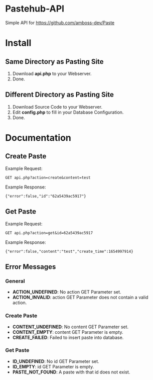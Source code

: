 # Pastehub-API
Simple API for https://github.com/amboss-dev/Paste

# Install 

## Same Directory as Pasting Site
1. Download **api.php** to your Webserver.
2. Done.

## Different Directory as Pasting Site
1. Download Source Code to your Webserver.
2. Edit **config.php** to fill in your Database Configuration.
5. Done.

# Documentation

## Create Paste
Example Request:
```
GET api.php?action=create&content=test
```

Example Response:
```
{"error":false,"id":"62a5439ac5917"}
```

## Get Paste
Example Request:
```
GET api.php?action=get&id=62a5439ac5917
```

Example Response:
```
{"error":false,"content":"test","create_time":1654997914}
```

## Error Messages

### General
- **ACTION_UNDEFINED**: No action GET Parameter set.
- **ACTION_INVALID**: action GET Parameter does not contain a valid action.

### Create Paste
- **CONTENT_UNDEFINED**: No content GET Parameter set.
- **CONTENT_EMPTY**: content GET Parameter is empty.
- **CREATE_FAILED**: Failed to insert paste into database.

### Get Paste
- **ID_UNDEFINED**: No id GET Parameter set.
- **ID_EMPTY**: id GET Parameter is empty.
- **PASTE_NOT_FOUND**: A paste with that id does not exist.
